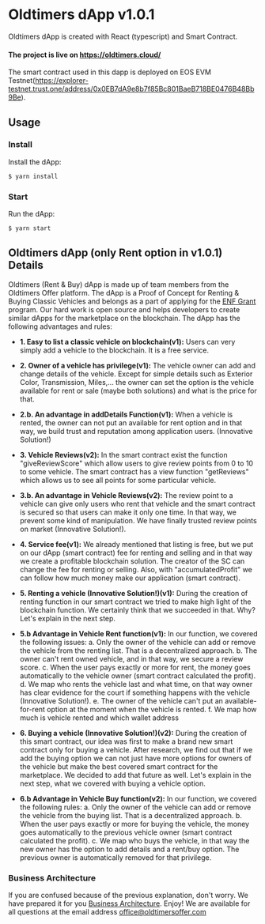 # Oldtimers dApp v1.0.1

Oldtimers dApp is created with React (typescript) and Smart Contract. 
#### The project is live on https://oldtimers.cloud/
The smart contract used in this dapp is deployed on EOS EVM Testnet(https://explorer-testnet.trust.one/address/0x0EB7dA9e8b7f85Bc801BaeB718BE0476B48Bb9Be). 

## Usage

### Install

Install the dApp:

```sh
$ yarn install
```


### Start

Run the dApp:

```sh
$ yarn start
```

## Oldtimers dApp (only Rent option in v1.0.1) Details

Oldtimers (Rent & Buy) dApp is made up of team members from the Oldtimers Offer platform. The dApp is a Proof of Concept for Renting & Buying Classic Vehicles and belongs as a part of applying for the [ENF Grant](https://eosnetwork.com/blog/eos-network-foundation-grant-framework-guidelines/) program. Our hard work is open source and helps developers to create similar dApps for the marketplace on the blockchain. 
The dApp has the following advantages and rules:

-   **1. Easy to list a classic vehicle on blockchain(v1):** Users can very simply add a vehicle to the blockchain. It is a free service.

-   **2. Owner of a vehicle has privilege(v1):** The vehicle owner can add and change details of the vehicle. Except for simple details such as Exterior Color, Transmission, Miles,... the owner can set the option is the vehicle available for rent or sale (maybe both solutions) and what is the price for that. 

-   **2.b. An advantage in addDetails Function(v1):** When a vehicle is rented, the owner can not put an available for rent option and in that way, we build trust and reputation among application users. (Innovative Solution!)

-   **3. Vehicle Reviews(v2):** In the smart contract exist the function "giveReviewScore" which allow users to give review points from 0 to 10 to some vehicle. The smart contract has a view function "getReviews" which allows us to see all points for some particular vehicle.

-   **3.b. An advantage in Vehicle Reviews(v2):** The review point to a vehicle can give only users who rent that vehicle and the smart contract is secured so that users can make it only one time. In that way, we prevent some kind of manipulation. We have finally trusted review points on market (Innovative Solution!). 

-   **4. Service fee(v1):** We already mentioned that listing is free, but we put on our dApp (smart contract) fee for renting and selling and in that way we create a profitable blockchain solution. The creator of the SC can change the fee for renting or selling. Also, with "accumulatedProfit" we can follow how much money make our application (smart contract).

-   **5. Renting a vehicle (Innovative Solution!)(v1):** During the creation of renting function in our smart contract we tried to make high light of the blockchain function. We certainly think that we succeeded in that. Why? Let's explain in the next step.

-   **5.b Advantage in Vehicle Rent function(v1):** In our function, we covered the following issues: a. Only the owner of the vehicle can add or remove the vehicle from the renting list. That is a decentralized approach. b. The owner can't rent owned vehicle, and in that way, we secure a review score. c. When the user pays exactly or more for rent, the money goes automatically to the vehicle owner (smart contract calculated the profit). d. We map who rents the vehicle last and what time, on that way owner has clear evidence for the court if something happens with the vehicle (Innovative Solution!). e. The owner of the vehicle can't put an available-for-rent option at the moment when the vehicle is rented. f. We map how much is vehicle rented and which wallet address

-   **6. Buying a vehicle (Innovative Solution!)(v2):** During the creation of this smart contract, our idea was first to make a brand new smart contract only for buying a vehicle. After research, we find out that if we add the buying option we can not just have more options for owners of the vehicle but make the best covered smart contract for the marketplace. We decided to add that future as well. Let's explain in the next step, what we covered with buying a vehicle option.

-   **6.b Advantage in Vehicle Buy function(v2):** In our function, we covered the following rules: a. Only the owner of the vehicle can add or remove the vehicle from the buying list. That is a decentralized approach. b. When the user pays exactly or more for buying the vehicle, the money goes automatically to the previous vehicle owner (smart contract calculated the profit). c. We map who buys the vehicle, in that way the new owner has the option to add details and a rent/buy option. The previous owner is automatically removed for that privilege.

### Business Architecture

If you are confused because of the previous explanation, don't worry. We have prepared it for you [Business Architecture](https://miro.com/app/board/uXjVPq5__rU=/?share_link_id=994333599006). Enjoy! We are available for all questions at the email address office@oldtimersoffer.com

